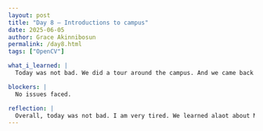 ```yaml
---
layout: post
title: "Day 8 – Introductions to campus"
date: 2025-06-05
author: Grace Akinnibosun
permalink: /day8.html
tags: ["OpenCV"]

what_i_learned: |
  Today was not bad. We did a tour around the campus. And we came back and we elabarotated on th ECG Assignment we are working on. We also, denoise an image through Googlecolab after the break. In addition to this we discussed how to enlarge the image and emphazie on the image.

blockers: |
  No issues faced.

reflection: |
  Overall, today was not bad. I am very tired. We learned alaot about MOrgan State University and the campus. We had a zoom meeting with Professor Oladunni, and discussed the future of the project. And we also leanred how to lesrn denoise. I hope tommorrow is better, tommorrow we are doing our presentation so I am looking forward to presenting. 
---
```

